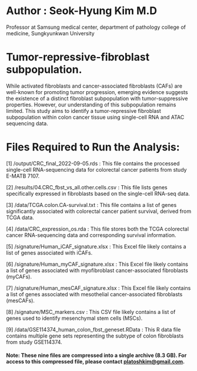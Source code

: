 # Author : Seok-Hyung Kim M.D
Professor at Samsung medical center, department of pathology
college of medicine, Sungkyunkwan University

# Tumor-repressive-fibroblast subpopulation. 
While activated fibroblasts and cancer-associated fibroblasts (CAFs) are well-known for promoting tumor progression, emerging evidence suggests the existence of a distinct fibroblast subpopulation with tumor-suppressive properties. However, our understanding of this subpopulation remains limited. This study aims to identify a tumor-repressive fibroblast subpopulation within colon cancer tissue using single-cell RNA and ATAC sequencing data.

# Files Required to Run the Analysis:
[1] /output/CRC_final_2022-09-05.rds : This file contains the processed single-cell RNA-sequencing data for colorectal cancer patients from study E-MATB 7107. 

[2] /results/04.CRC_fbst_vs_all.other.cells.csv : This file lists genes specifically expressed in fibroblasts based on the single-cell RNA-seq data.

[3] /data/TCGA.colon.CA-survival.txt : This file contains a list of genes significantly associated with colorectal cancer patient survival, derived from TCGA data. 

[4] /data/CRC_expression_os.rda : This file stores both the TCGA colorectal cancer RNA-sequencing data and corresponding survival information. 

[5] /signature/Human_iCAF_signature.xlsx : This Excel file likely contains a list of genes associated with iCAFs.

[6] /signature/Human_myCAF_signature.xlsx : This Excel file likely contains a list of genes associated with myofibroblast cancer-associated fibroblasts (myCAFs).

[7] /signature/Human_mesCAF_signature.xlsx : This Excel file likely contains a list of genes associated with mesothelial cancer-associated fibroblasts (mesCAFs).

[8] /signature/MSC_markers.csv : This CSV file likely contains a list of genes used to identify mesenchymal stem cells (MSCs).

[9] /data/GSE114374_human_colon_fbst_geneset.RData : This R data file contains multiple gene sets representing the subtype of colon fibroblasts from study GSE114374.

#### Note: These nine files are compressed into a single archive (8.3 GB). For access to this compressed file, please contact platoshkim@gmail.com. 
